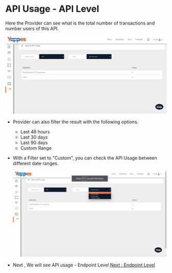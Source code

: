 API Usage - API Level
=====================

Here the Provider can see what is the total number of transactions and
number users of this API.

![](../images/dashboard/analytics/provider_view_02.png)

-   Provider can also filter the result with the following options.
    -   Last 48 hours
    -   Last 30 days
    -   Last 90 days
    -   Custom Range
-   With a Filter set to "Custom", you can check the API Usage between
    different date ranges.

    ![](../images/dashboard/analytics/provider_view_03.png)

-   Next , We will see API usage - Endpoint Level 
[Next : Endpoint Level](analytics_endpoint_level.md)
